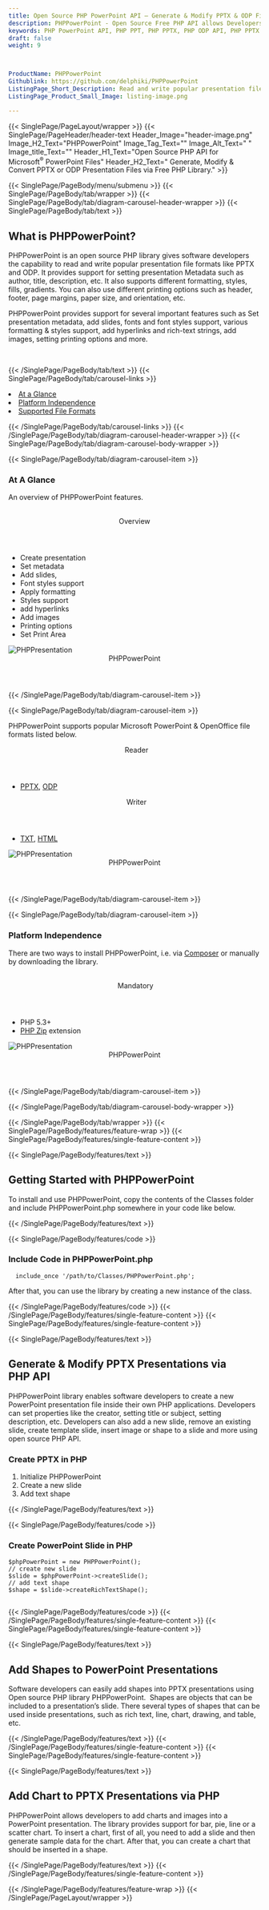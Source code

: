 ```yaml
---
title: Open Source PHP PowerPoint API – Generate & Modify PPTX & ODP Files
description: PHPPowerPoint - Open Source Free PHP API allows Developers to create & convert PowerPoint PPTX & ODP Presentations. Add charts & shapes PPTX files.
keywords: PHP PowerPoint API, PHP PPT, PHP PPTX, PHP ODP API, PHP PPTX library, PHP PowerPoint API, create PPT Presentations, add slide in PPT, modify PowerPoint PPT, add slide to Presentations, add chart to PPTX, add shape to PPTX.
draft: false
weight: 9



ProductName: PHPPowerPoint
Githublink: https://github.com/delphiki/PHPPowerPoint
ListingPage_Short_Description: Read and write popular presentation file formats like PPTX and ODP via open source PHP library.
ListingPage_Product_Small_Image: listing-image.png 

---
```


{{< SinglePage/PageLayout/wrapper >}}
{{< SinglePage/PageHeader/header-text
Header_Image="header-image.png"
Image_H2_Text="PHPPowerPoint"
Image_Tag_Text=""
Image_Alt_Text=" "
Image_title_Text=""
Header_H1_Text="Open Source PHP API for Microsoft<sup>®</sup> PowerPoint Files"
Header_H2_Text=" Generate, Modify & Convert PPTX or ODP Presentation Files via Free PHP Library." >}}

{{< SinglePage/PageBody/menu/submenu >}}
{{< SinglePage/PageBody/tab/wrapper >}}
{{< SinglePage/PageBody/tab/diagram-carousel-header-wrapper >}}
{{< SinglePage/PageBody/tab/text >}}



<h2 class="h2title">What is PHPPowerPoint?</h2>
<p>PHPPowerPoint is an open source PHP library gives software developers the capability to read and write popular presentation file formats like PPTX and ODP. It provides support for setting presentation Metadata such as author, title, description, etc. It also supports different formatting, styles, fills, gradients. You can also use different printing options such as header, footer, page margins, paper size, and orientation, etc.</p>
<p>PHPPowerPoint provides support for several important features such as Set presentation metadata, add slides, fonts and font styles support, various formatting & styles support, add hyperlinks and rich-text strings, add images, setting printing options and more.</p>
<p> </p>

{{< /SinglePage/PageBody/tab/text >}}
{{< SinglePage/PageBody/tab/carousel-links >}}

<li data-target="#diagramcarousel" data-slide-to="0"><a href="#">At a Glance</a></li>
<li data-target="#diagramcarousel" data-slide-to="2"><a href="#">Platform Independence</a></li>
<li data-target="#diagramcarousel" data-slide-to="1"><a class="activetab" href="#">Supported File Formats</a></li>


{{< /SinglePage/PageBody/tab/carousel-links >}}
{{< /SinglePage/PageBody/tab/diagram-carousel-header-wrapper >}}
{{< SinglePage/PageBody/tab/diagram-carousel-body-wrapper >}}

{{< SinglePage/PageBody/tab/diagram-carousel-item >}}
<h3>At A Glance</h3>
<p>An overview of PHPPowerPoint features.</p>
<div class="diagram1 d1-poi">
<div class="d1-row">
<div class="d1-col d1-left"> </div>
<!--/left-->
<div class="d1-col d1-right"><header>Overview</header>
<ul>
<li>Create presentation</li>
<li>Set metadata</li>
<li>Add slides,</li>
<li>Font styles support</li>
<li>Apply formatting</li>
<li>Styles support</li>
<li>add hyperlinks</li>
<li>Add images</li>
<li>Printing options</li>
<li>Set Print Area</li>
</ul>
</div>
<!--/right--></div>
<!--/row-->
<div class="d1-logo"><img class="bg-lite" src='listing-image.png' alt="PHPPresentation"><header>PHPPowerPoint</header><footer><small></small></footer></div>
<!--/logo--></div>
<!--/diagram1-->
{{< /SinglePage/PageBody/tab/diagram-carousel-item >}}

{{< SinglePage/PageBody/tab/diagram-carousel-item >}}
<p>PHPPowerPoint supports popular Microsoft PowerPoint & OpenOffice file formats listed below.</p>
<div class="diagram1 d2  d1-poi">
<div class="d1-row">
<div class="d1-col d1-left"><header><i class="fa fa-arrows-v "> </i> Reader</header>
<ul>
<li><a href="https://docs.fileformat.com/presentation/pptx/">PPTX</a>, <a href="https://docs.fileformat.com/presentation/odp/">ODP</a></li>
</ul>
</div>
<!--/left-->
<div class="d1-col d1-right"><header><i class="fa  fa-long-arrow-down"> </i> Writer</header>
<ul>
<li><a href="https://docs.fileformat.com/word-processing/txt/">TXT</a>, <a href="https://docs.fileformat.com/web/html/">HTML</a></li>
</ul>
</div>
<!--/right--></div>
<!--/row-->
<div class="d1-logo"><img class="bg-lite" src='listing-image.png' alt="PHPPresentation"><header>PHPPowerPoint</header><footer><small></small></footer></div>
<!--/logo--></div>
<!--/diagram2-->
{{< /SinglePage/PageBody/tab/diagram-carousel-item >}}

{{< SinglePage/PageBody/tab/diagram-carousel-item >}}
<h3>Platform Independence</h3>
<p>There are two ways to install PHPPowerPoint, i.e. via <a href="http://getcomposer.org/">Composer</a> or manually by downloading the library.</p>
<div class="diagram1 d1-poi">
<div class="d1-row">
<div class="d1-col d1-left"> </div>
<!--/left-->
<div class="d1-col d1-right"><header><i class="fa fa-cubes"> </i>Mandatory</header>
<ul>
<li>PHP 5.3+</li>
<li><a href="http://php.net/manual/en/book.zip.php">PHP Zip</a> extension</li>
</ul>
</div>
<!--/right--></div>
<!--/row-->
<div class="d1-logo"><img class="bg-lite" src='listing-image.png' alt="PHPPresentation"><header>PHPPowerPoint</header><footer><small></small></footer></div>
<!--/logo--></div>
<!--/diagram2 -->
{{< /SinglePage/PageBody/tab/diagram-carousel-item >}}

{{< /SinglePage/PageBody/tab/diagram-carousel-body-wrapper >}}

{{< /SinglePage/PageBody/tab/wrapper >}}
{{< SinglePage/PageBody/features/feature-wrap >}}
{{< SinglePage/PageBody/features/single-feature-content >}}

{{< SinglePage/PageBody/features/text >}}
<h2 class="h2title">Getting Started with PHPPowerPoint</h2>
<p>To install and use PHPPowerPoint, copy the contents of the Classes folder and include PHPPowerPoint.php somewhere in your code like below.</p>
{{< /SinglePage/PageBody/features/text >}}

{{< SinglePage/PageBody/features/code >}}
<h3>Include Code in PHPPowerPoint.php</h3>
<pre><code class="html">  include_once '/path/to/Classes/PHPPowerPoint.php'; </code></pre>

<p>After that, you can use the library by creating a new instance of the class.</p>
{{< /SinglePage/PageBody/features/code >}}
{{< /SinglePage/PageBody/features/single-feature-content >}}
{{< SinglePage/PageBody/features/single-feature-content >}}

{{< SinglePage/PageBody/features/text >}}
<h2 class="h2title">Generate & Modify PPTX Presentations via PHP API</h2>
<p>PHPPowerPoint library enables software developers to create a new PowerPoint presentation file inside their own PHP applications. Developers can set properties like the creator, setting title or subject, setting description, etc. Developers can also add a new slide, remove an existing slide, create template slide, insert image or shape to a slide and more using open source PHP API.</p>
<h3>Create PPTX in PHP</h3>
<ol>
<li>Initialize PHPPowerPoint</li>
<li>Create a new slide</li>
<li>Add text shape</li>
</ol>
{{< /SinglePage/PageBody/features/text >}}

{{< SinglePage/PageBody/features/code >}}
<h3>Create PowerPoint Slide in PHP</h3>
<pre><code class="c#">$phpPowerPoint = new PHPPowerPoint();
// create new slide
$slide = $phpPowerPoint-&gt;createSlide();
// add text shape
$shape = $slide-&gt;createRichTextShape();
                    </code></pre>


{{< /SinglePage/PageBody/features/code >}}
{{< /SinglePage/PageBody/features/single-feature-content >}}
{{< SinglePage/PageBody/features/single-feature-content >}}

{{< SinglePage/PageBody/features/text >}}
<h2 class="h2title">Add Shapes to PowerPoint Presentations</h2>
<p>Software developers can easily add shapes into PPTX presentations using Open source PHP library PHPPowerPoint.  Shapes are objects that can be included to a presentation’s slide. There several types of shapes that can be used inside presentations, such as rich text, line, chart, drawing, and table, etc.</p>

{{< /SinglePage/PageBody/features/text >}}
{{< /SinglePage/PageBody/features/single-feature-content >}}
{{< SinglePage/PageBody/features/single-feature-content >}}

{{< SinglePage/PageBody/features/text >}}
<h2 class="h2title">Add Chart to PPTX Presentations via PHP</h2>
<p>PHPPowerPoint allows developers to add charts and images into a PowerPoint presentation. The library provides support for bar, pie, line or a scatter chart. To insert a chart, first of all, you need to add a slide and then generate sample data for the chart. After that, you can create a chart that should be inserted in a shape.</p>

{{< /SinglePage/PageBody/features/text >}}
{{< /SinglePage/PageBody/features/single-feature-content >}}

{{< /SinglePage/PageBody/features/feature-wrap >}}
{{< /SinglePage/PageLayout/wrapper >}}